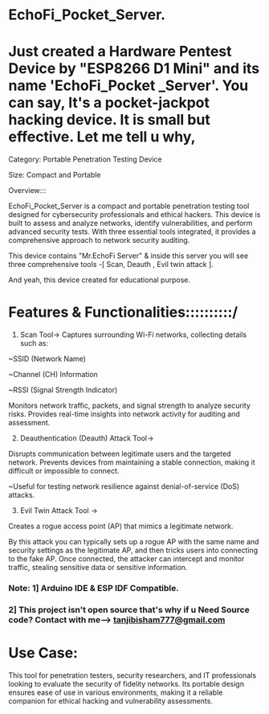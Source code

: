 # EchoFi_Pocket_Server.
# Just created a Hardware Pentest Device by "ESP8266 D1 Mini" and its name  'EchoFi_Pocket _Server'. You can say, It's a pocket-jackpot hacking device. It is small but effective. Let me tell u why,

Category: Portable Penetration Testing Device

Size: Compact and Portable
      
Overview:::

EchoFi_Pocket_Server is a compact and portable penetration testing tool designed for cybersecurity professionals and ethical hackers. This device is built to assess and analyze  networks, identify vulnerabilities, and perform advanced security tests. With three essential tools integrated, it provides a comprehensive approach to network security auditing. 

This device contains "Mr.EchoFi Server" & inside this server you will see three comprehensive tools -[ Scan, Deauth , Evil twin attack ].

And yeah, this device created for educational purpose. 

# Features & Functionalities::::::::::\/

1. Scan Tool->
Captures surrounding Wi-Fi networks, collecting details such as:

 ~SSID (Network Name)

 ~Channel (CH) Information

 ~RSSI (Signal Strength Indicator)

Monitors network traffic, packets, and signal strength to analyze security risks.
Provides real-time insights into network activity for auditing and assessment.

2. Deauthentication (Deauth) Attack Tool->

Disrupts communication between legitimate users and the targeted network.
Prevents devices from maintaining a stable connection, making it difficult or impossible to connect.

 ~Useful for testing network resilience against denial-of-service (DoS) attacks.

3. Evil Twin Attack Tool ->

Creates a rogue access point (AP) that mimics a legitimate network.

By this attack you can typically sets up a rogue AP with the same name and security settings as the legitimate AP, and then tricks users into connecting to the fake AP. Once connected, the attacker can intercept and monitor traffic, stealing sensitive data or sensitive information. 

### Note: 1] Arduino IDE & ESP IDF Compatible.
###       2] This project isn't open source that's why if u Need Source code? Contact with me--> tanjibisham777@gmail.com

# Use Case:
This tool for penetration testers, security researchers, and IT professionals looking to evaluate the security of fidelity networks. Its portable design ensures ease of use in various environments, making it a reliable companion for ethical hacking and vulnerability  assessments.
